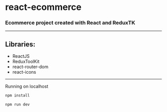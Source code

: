 # react-ecommerce

### Ecommerce project created with React and ReduxTK

---

## Libraries:

- ReactJS
- ReduxToolKit
- react-router-dom
- react-icons

---

Running on localhost

```sh
npm install
```

```sh
npm run dev
```
